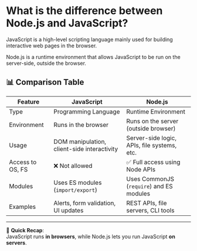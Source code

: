 # What is the difference between Node.js and JavaScript?

JavaScript is a high-level scripting language mainly used for building interactive web pages in the browser.

Node.js is a runtime environment that allows JavaScript to be run on the server-side, outside the browser.

## 📊 Comparison Table

| Feature               | JavaScript                                | Node.js                                      |
|-----------------------|--------------------------------------------|-----------------------------------------------|
| Type                 | Programming Language                       | Runtime Environment                          |
| Environment          | Runs in the browser                        | Runs on the server (outside browser)         |
| Usage                | DOM manipulation, client-side interactivity| Server-side logic, APIs, file systems, etc.  |
| Access to OS, FS     | ❌ Not allowed                              | ✅ Full access using Node APIs               |
| Modules              | Uses ES modules (`import/export`)          | Uses CommonJS (`require`) and ES modules     |
| Examples             | Alerts, form validation, UI updates        | REST APIs, file servers, CLI tools           |

---

🧠 **Quick Recap**:  
JavaScript runs **in browsers**, while Node.js lets you run JavaScript **on servers**.

